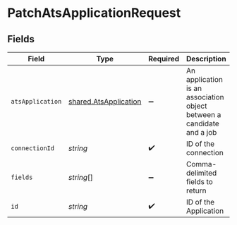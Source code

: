 # PatchAtsApplicationRequest


## Fields

| Field                                                                 | Type                                                                  | Required                                                              | Description                                                           |
| --------------------------------------------------------------------- | --------------------------------------------------------------------- | --------------------------------------------------------------------- | --------------------------------------------------------------------- |
| `atsApplication`                                                      | [shared.AtsApplication](../../models/shared/atsapplication.md)        | :heavy_minus_sign:                                                    | An application is an association object between a candidate and a job |
| `connectionId`                                                        | *string*                                                              | :heavy_check_mark:                                                    | ID of the connection                                                  |
| `fields`                                                              | *string*[]                                                            | :heavy_minus_sign:                                                    | Comma-delimited fields to return                                      |
| `id`                                                                  | *string*                                                              | :heavy_check_mark:                                                    | ID of the Application                                                 |